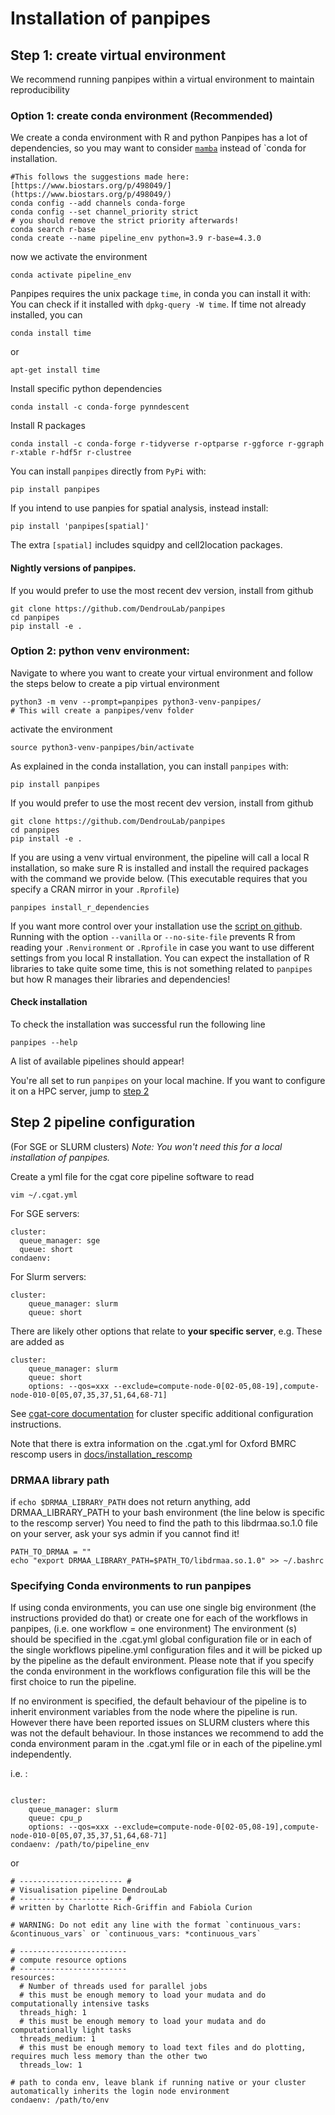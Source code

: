 
# Installation of panpipes

## Step 1: create virtual environment

We recommend running panpipes within a virtual environment to maintain reproducibility


### Option 1: create conda environment (Recommended)

We create a conda environment with R and python
Panpipes has a lot of dependencies, so you may want to consider [`mamba`](https://mamba.readthedocs.io/en/latest/index.html) instead of `conda for installation.

```
#This follows the suggestions made here: [https://www.biostars.org/p/498049/](https://www.biostars.org/p/498049/) 
conda config --add channels conda-forge
conda config --set channel_priority strict
# you should remove the strict priority afterwards!
conda search r-base
conda create --name pipeline_env python=3.9 r-base=4.3.0
```
now we activate the environment

```
conda activate pipeline_env
```
Panpipes requires the unix package `time`, in conda you can install it with:
You can check if it installed with `dpkg-query -W time`. If time not already installed, you can 

```
conda install time
```
or

```
apt-get install time
```



Install specific python dependencies

```
conda install -c conda-forge pynndescent
```

Install R packages
```
conda install -c conda-forge r-tidyverse r-optparse r-ggforce r-ggraph r-xtable r-hdf5r r-clustree
```


You can install `panpipes` directly from `PyPi` with:

```
pip install panpipes
```

If you intend to use panpies for spatial analysis, instead install:
```
pip install 'panpipes[spatial]'
```
The extra `[spatial]` includes squidpy and cell2location packages.



#### Nightly versions of panpipes.

If you would prefer to use the most recent dev version, install from github

```
git clone https://github.com/DendrouLab/panpipes
cd panpipes
pip install -e .
```

### Option 2: python venv environment:

Navigate to where you want to create your virtual environment  and follow the steps below to create a pip virtual environment

```
python3 -m venv --prompt=panpipes python3-venv-panpipes/
# This will create a panpipes/venv folder
```

activate the environment

```
source python3-venv-panpipes/bin/activate
```

As explained in the conda installation, you can install `panpipes` with:
```
pip install panpipes
```

If you would prefer to use the most recent dev version, install from github

```
git clone https://github.com/DendrouLab/panpipes
cd panpipes
pip install -e .
```



If you are using a venv virtual environment,  the pipeline will call a local R installation, so make sure R is installed and install the required packages with the command we provide below.
(This executable requires that you specify  a CRAN mirror in your `.Rprofile`)

 ```
panpipes install_r_dependencies
 ```

If you want more control over your installation use the [script on github](https://github.com/DendrouLab/panpipes/blob/main/panpipes/R_scripts/install_R_libs.R).
Running with the option `--vanilla` or `--no-site-file` prevents R from reading your `.Renvironment` or `.Rprofile` in case you want to use different settings from you local R installation.
You can expect the installation of R libraries to take quite some time, this is not something related to `panpipes` but how R manages their libraries and dependencies!


#### Check installation

To check the installation was successful run the following line
```
panpipes --help
```
A list of available pipelines should appear!


You're all set to run `panpipes` on your local machine.
If you want to configure it on a HPC server, jump to [step 2](#step-2-pipeline-configuration)


## Step 2 pipeline configuration 

(For SGE or SLURM clusters)
*Note: You won't need this for a local installation of panpipes.*

Create a yml file for the cgat core pipeline software to read

```
vim ~/.cgat.yml
```

For SGE servers:
```
cluster:
  queue_manager: sge
  queue: short
condaenv:
```


For Slurm servers:
```
cluster:
    queue_manager: slurm
    queue: short
```

There are likely other options that relate to **your specific server**, e.g. 
These are added as 
```
cluster:
    queue_manager: slurm
    queue: short
    options: --qos=xxx --exclude=compute-node-0[02-05,08-19],compute-node-010-0[05,07,35,37,51,64,68-71]

```



See [cgat-core documentation](https://cgat-core.readthedocs.io/en/latest/getting_started/Cluster_config.html) for cluster specific additional configuration instructions.

Note that there is extra information on the .cgat.yml for Oxford BMRC rescomp users in [docs/installation_rescomp](https://github.com/DendrouLab/panpipes/blob/main/docs/installation_rescomp.md)

### DRMAA library path


if `echo $DRMAA_LIBRARY_PATH` does not return anything, add DRMAA_LIBRARY_PATH to your bash environment (the line below is specific to the rescomp server)
You need to find the path to this libdrmaa.so.1.0 file on your server, ask your sys admin if you cannot find it!

```
PATH_TO_DRMAA = ""
echo "export DRMAA_LIBRARY_PATH=$PATH_TO/libdrmaa.so.1.0" >> ~/.bashrc
```

### Specifying Conda environments to run panpipes
If using conda environments, you can use one single big environment (the instructions provided do that) or create one for each of the workflows in panpipes, (i.e. one workflow = one environment) 
The environment (s) should be specified in the .cgat.yml global configuration file or in each of the single workflows pipeline.yml configuration files and it will be picked up by the pipeline as the default environment. 
Please note that if you specify the conda environment in the workflows configuration file this will be the first choice to run the pipeline. 



If no environment is specified, the default behaviour of the pipeline is to inherit environment variables from the node where the pipeline is run. However there have been reported issues on SLURM clusters where this was not the default behaviour. In those instances we recommend to add the conda environment param in the .cgat.yml file or in each of the pipeline.yml independently.

i.e. :

```

cluster:
    queue_manager: slurm
    queue: cpu_p
    options: --qos=xxx --exclude=compute-node-0[02-05,08-19],compute-node-010-0[05,07,35,37,51,64,68-71]
condaenv: /path/to/pipeline_env
```
or 

```
# ----------------------- #
# Visualisation pipeline DendrouLab
# ----------------------- #
# written by Charlotte Rich-Griffin and Fabiola Curion

# WARNING: Do not edit any line with the format `continuous_vars: &continuous_vars` or `continuous_vars: *continuous_vars`

# ------------------------
# compute resource options
# ------------------------
resources:
  # Number of threads used for parallel jobs
  # this must be enough memory to load your mudata and do computationally intensive tasks
  threads_high: 1
  # this must be enough memory to load your mudata and do computationally light tasks
  threads_medium: 1
  # this must be enough memory to load text files and do plotting, requires much less memory than the other two
  threads_low: 1

# path to conda env, leave blank if running native or your cluster automatically inherits the login node environment
condaenv: /path/to/env
```

